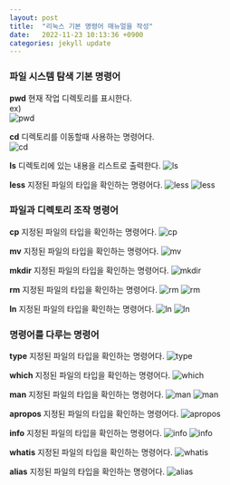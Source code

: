 ```yaml
---
layout: post
title:  "리눅스 기본 명령어 매뉴얼을 작성"
date:   2022-11-23 10:13:36 +0900
categories: jekyll update
---
```

### 파일 시스템 탐색 기본 명령어
**pwd** 현재 작업 디렉토리를 표시한다.  
ex)  
![pwd]({{site.baseurl}}/assets/images/report/pwd.PNG)
  
  
**cd** 디렉토리를 이동할때 사용하는 명령어다.  
![cd]({{site.baseurl}}/assets/images/report/cd.PNG)
  
  
**ls** 디렉토리에 있는 내용을 리스트로 출력한다.
![ls]({{site.baseurl}}/assets/images/report/ls.PNG)
  
  
**less** 지정된 파일의 타입을 확인하는 명령어다.
![less]({{site.baseurl}}/assets/images/report/less1.PNG)
![less]({{site.baseurl}}/assets/images/report/less2.PNG)
  
  
### 파일과 디렉토리 조작 명령어
**cp** 지정된 파일의 타입을 확인하는 명령어다.
![cp]({{site.baseurl}}/assets/images/report/cp.PNG)
  

**mv** 지정된 파일의 타입을 확인하는 명령어다.
![mv]({{site.baseurl}}/assets/images/report/mv.PNG)
  
  
**mkdir** 지정된 파일의 타입을 확인하는 명령어다.
![mkdir]({{site.baseurl}}/assets/images/report/mkdir.PNG)
  
  
**rm** 지정된 파일의 타입을 확인하는 명령어다.
![rm]({{site.baseurl}}/assets/images/report/rm.PNG)
![rm]({{site.baseurl}}/assets/images/report/rm1.PNG)
  
  
**ln** 지정된 파일의 타입을 확인하는 명령어다.
![ln]({{site.baseurl}}/assets/images/report/ln1.PNG)
![ln]({{site.baseurl}}/assets/images/report/ln2.PNG)
  
  
### 명령어를 다루는 명령어
**type** 지정된 파일의 타입을 확인하는 명령어다.
![type]({{site.baseurl}}/assets/images/report/type.PNG)
  
  
**which** 지정된 파일의 타입을 확인하는 명령어다.
![which]({{site.baseurl}}/assets/images/report/which.PNG)
  
  
**man** 지정된 파일의 타입을 확인하는 명령어다.
![man]({{site.baseurl}}/assets/images/report/man.PNG)
![man]({{site.baseurl}}/assets/images/report/man2.PNG)
  
  
**apropos** 지정된 파일의 타입을 확인하는 명령어다.
![apropos]({{site.baseurl}}/assets/images/report/apropos.PNG)
  
  
**info** 지정된 파일의 타입을 확인하는 명령어다.
![info]({{site.baseurl}}/assets/images/report/info1.PNG)
![info]({{site.baseurl}}/assets/images/report/info2.PNG)
  
  
**whatis** 지정된 파일의 타입을 확인하는 명령어다.
![whatis]({{site.baseurl}}/assets/images/report/whatis.PNG)
  
  
**alias** 지정된 파일의 타입을 확인하는 명령어다.
![alias]({{site.baseurl}}/assets/images/report/alias.PNG)
